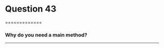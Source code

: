 
# Question 43
=============
### Why do you need a main method?
--------------------------------------------------------------------
